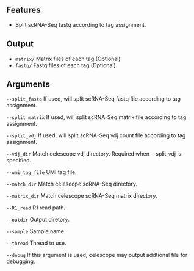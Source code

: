 ## Features
- Split scRNA-Seq fastq according to tag assignment.

## Output
- `matrix/` Matrix files of each tag.(Optional)
- `fastq/` Fastq files of each tag.(Optional)


## Arguments
`--split_fastq` If used, will split scRNA-Seq fastq file according to tag assignment.

`--split_matrix` If used, will split scRNA-Seq matrix file according to tag assignment.

`--split_vdj` If used, will split scRNA-Seq vdj count file according to tag assignment.

`--vdj_dir` Match celescope vdj directory. Required when --split_vdj is specified.

`--umi_tag_file` UMI tag file.

`--match_dir` Match celescope scRNA-Seq directory.

`--matrix_dir` Match celescope scRNA-Seq matrix directory.

`--R1_read` R1 read path.

`--outdir` Output diretory.

`--sample` Sample name.

`--thread` Thread to use.

`--debug` If this argument is used, celescope may output addtional file for debugging.

